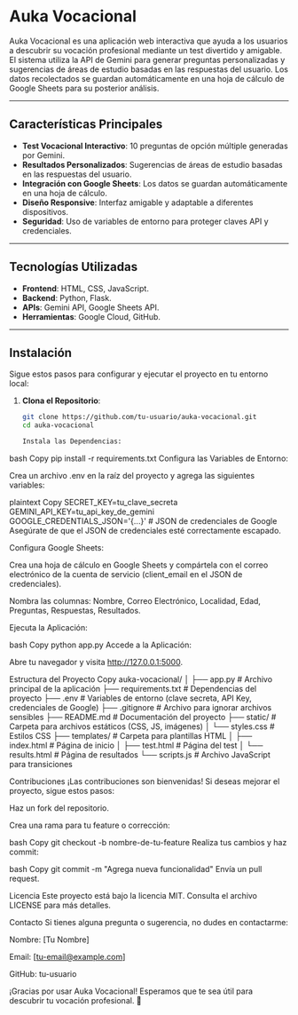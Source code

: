 # Auka Vocacional


Auka Vocacional es una aplicación web interactiva que ayuda a los usuarios a descubrir su vocación profesional mediante un test divertido y amigable. El sistema utiliza la API de Gemini para generar preguntas personalizadas y sugerencias de áreas de estudio basadas en las respuestas del usuario. Los datos recolectados se guardan automáticamente en una hoja de cálculo de Google Sheets para su posterior análisis.

---

## Características Principales

- **Test Vocacional Interactivo**: 10 preguntas de opción múltiple generadas por Gemini.
- **Resultados Personalizados**: Sugerencias de áreas de estudio basadas en las respuestas del usuario.
- **Integración con Google Sheets**: Los datos se guardan automáticamente en una hoja de cálculo.
- **Diseño Responsive**: Interfaz amigable y adaptable a diferentes dispositivos.
- **Seguridad**: Uso de variables de entorno para proteger claves API y credenciales.

---

## Tecnologías Utilizadas

- **Frontend**: HTML, CSS, JavaScript.
- **Backend**: Python, Flask.
- **APIs**: Gemini API, Google Sheets API.
- **Herramientas**: Google Cloud, GitHub.

---

## Instalación

Sigue estos pasos para configurar y ejecutar el proyecto en tu entorno local:

1. **Clona el Repositorio**:
   ```bash
   git clone https://github.com/tu-usuario/auka-vocacional.git
   cd auka-vocacional

   Instala las Dependencias:

bash
Copy
pip install -r requirements.txt
Configura las Variables de Entorno:

Crea un archivo .env en la raíz del proyecto y agrega las siguientes variables:

plaintext
Copy
SECRET_KEY=tu_clave_secreta
GEMINI_API_KEY=tu_api_key_de_gemini
GOOGLE_CREDENTIALS_JSON='{...}'  # JSON de credenciales de Google
Asegúrate de que el JSON de credenciales esté correctamente escapado.

Configura Google Sheets:

Crea una hoja de cálculo en Google Sheets y compártela con el correo electrónico de la cuenta de servicio (client_email en el JSON de credenciales).

Nombra las columnas: Nombre, Correo Electrónico, Localidad, Edad, Preguntas, Respuestas, Resultados.

Ejecuta la Aplicación:

bash
Copy
python app.py
Accede a la Aplicación:

Abre tu navegador y visita http://127.0.0.1:5000.

Estructura del Proyecto
Copy
auka-vocacional/
│
├── app.py                  # Archivo principal de la aplicación
├── requirements.txt        # Dependencias del proyecto
├── .env                    # Variables de entorno (clave secreta, API Key, credenciales de Google)
├── .gitignore              # Archivo para ignorar archivos sensibles
├── README.md               # Documentación del proyecto
├── static/                 # Carpeta para archivos estáticos (CSS, JS, imágenes)
│   └── styles.css          # Estilos CSS
├── templates/              # Carpeta para plantillas HTML
│   ├── index.html          # Página de inicio
│   ├── test.html           # Página del test
│   └── results.html        # Página de resultados
└── scripts.js              # Archivo JavaScript para transiciones


Contribuciones
¡Las contribuciones son bienvenidas! Si deseas mejorar el proyecto, sigue estos pasos:

Haz un fork del repositorio.

Crea una rama para tu feature o corrección:

bash
Copy
git checkout -b nombre-de-tu-feature
Realiza tus cambios y haz commit:

bash
Copy
git commit -m "Agrega nueva funcionalidad"
Envía un pull request.

Licencia
Este proyecto está bajo la licencia MIT. Consulta el archivo LICENSE para más detalles.

Contacto
Si tienes alguna pregunta o sugerencia, no dudes en contactarme:

Nombre: [Tu Nombre]

Email: [tu-email@example.com]

GitHub: tu-usuario

¡Gracias por usar Auka Vocacional! Esperamos que te sea útil para descubrir tu vocación profesional. 🚀
